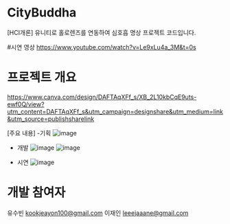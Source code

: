 # CityBuddha
[HCI개론] 유니티로 홀로렌즈를 연동하여 심호흡 명상 프로젝트 코드입니다.

#시연 영상 
https://www.youtube.com/watch?v=Le9xLu4a_3M&t=0s

# 프로젝트 개요
https://www.canva.com/design/DAFTAqXFf_s/XB_2L10kbCqE9uts-ewf0Q/view?utm_content=DAFTAqXFf_s&utm_campaign=designshare&utm_medium=link&utm_source=publishsharelink

[주요 내용]
-기획
![image](https://user-images.githubusercontent.com/113181934/208285416-827258d6-9af9-4501-a86d-b244bf94635d.png)

- 개발
![image](https://user-images.githubusercontent.com/113181934/208285488-5c5136f0-6b2a-4154-8581-c2e65f6b6fa6.png)
![image](https://user-images.githubusercontent.com/113181934/208285527-87505a31-1145-4b70-922f-193ae3f625f8.png)

- 시연
![image](https://user-images.githubusercontent.com/113181934/208285448-2905a591-109b-4b0b-9176-b416b9600c8d.png)

# 개발 참여자
유수빈 kookjeayon100@gmail.com
이재인 leeejaaane@gmail.com
